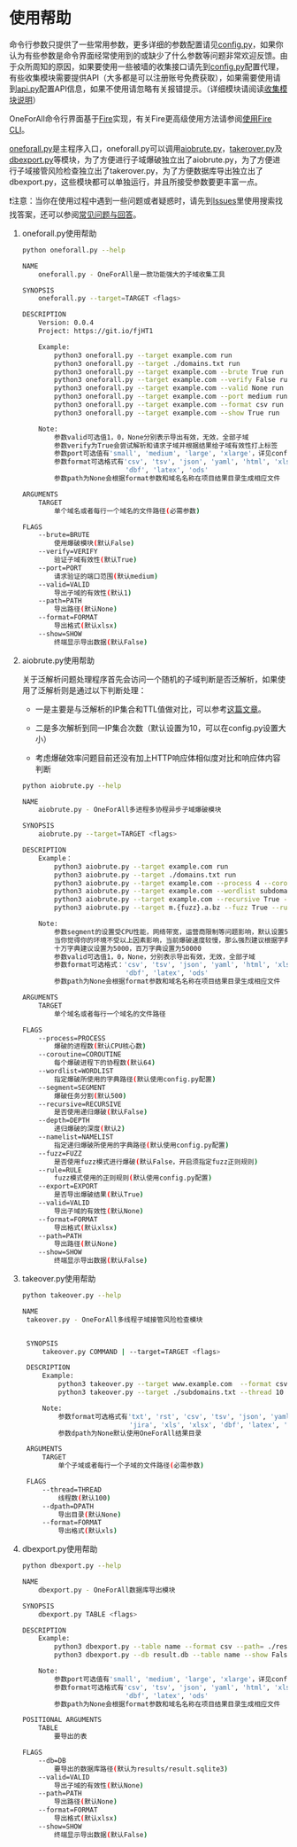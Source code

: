 # 使用帮助

命令行参数只提供了一些常用参数，更多详细的参数配置请见[config.py](https://github.com/shmilylty/OneForAll/tree/master/oneforall/config/setting.py)，如果你认为有些参数是命令界面经常使用到的或缺少了什么参数等问题非常欢迎反馈。由于众所周知的原因，如果要使用一些被墙的收集接口请先到[config.py](https://github.com/shmilylty/OneForAll/tree/master/oneforall/config/setting.py)配置代理，有些收集模块需要提供API（大多都是可以注册账号免费获取），如果需要使用请到[api.py](https://github.com/shmilylty/OneForAll/tree/master/oneforall/config/api.py)配置API信息，如果不使用请忽略有关报错提示。（详细模块请阅读[收集模块说明](https://github.com/shmilylty/OneForAll/tree/master/docs/collection_modules.md)）

OneForAll命令行界面基于[Fire](https://github.com/google/python-fire/)实现，有关Fire更高级使用方法请参阅[使用Fire CLI](https://github.com/google/python-fire/blob/master/docs/using-cli.md)。

[oneforall.py](https://github.com/shmilylty/OneForAll/tree/master/oneforall/oneforall.py)是主程序入口，oneforall.py可以调用[aiobrute.py](https://github.com/shmilylty/OneForAll/tree/master/oneforall/aiobrute.py)，[takerover.py](https://github.com/shmilylty/OneForAll/tree/master/oneforall/takerover.py)及[dbexport.py](https://github.com/shmilylty/OneForAll/tree/master/oneforall/dbexport.py)等模块，为了方便进行子域爆破独立出了aiobrute.py，为了方便进行子域接管风险检查独立出了takerover.py，为了方便数据库导出独立出了dbexport.py，这些模块都可以单独运行，并且所接受参数要更丰富一点。

❗注意：当你在使用过程中遇到一些问题或者疑惑时，请先到[Issues](https://github.com/shmilylty/OneForAll/issues)里使用搜索找找答案，还可以参阅[常见问题与回答](https://github.com/shmilylty/OneForAll/tree/master/docs/Q&A.md)。

1. oneforall.py使用帮助

   ```bash
   python oneforall.py --help
   ```
   ```bash
   NAME
       oneforall.py - OneForAll是一款功能强大的子域收集工具
   
   SYNOPSIS
       oneforall.py --target=TARGET <flags>
   
   DESCRIPTION
       Version: 0.0.4
       Project: https://git.io/fjHT1
   
       Example:
           python3 oneforall.py --target example.com run
           python3 oneforall.py --target ./domains.txt run
           python3 oneforall.py --target example.com --brute True run
           python3 oneforall.py --target example.com --verify False run
           python3 oneforall.py --target example.com --valid None run
           python3 oneforall.py --target example.com --port medium run
           python3 oneforall.py --target example.com --format csv run
           python3 oneforall.py --target example.com --show True run
   
       Note:
           参数valid可选值1，0，None分别表示导出有效，无效，全部子域
           参数verify为True会尝试解析和请求子域并根据结果给子域有效性打上标签
           参数port可选值有'small', 'medium', 'large', 'xlarge'，详见config.py配置
           参数format可选格式有'csv', 'tsv', 'json', 'yaml', 'html', 'xls', 'xlsx',
                             'dbf', 'latex', 'ods'
           参数path为None会根据format参数和域名名称在项目结果目录生成相应文件
   
   ARGUMENTS
       TARGET
           单个域名或者每行一个域名的文件路径(必需参数)
   
   FLAGS
       --brute=BRUTE
           使用爆破模块(默认False)
       --verify=VERIFY
           验证子域有效性(默认True)
       --port=PORT
           请求验证的端口范围(默认medium)
       --valid=VALID
           导出子域的有效性(默认1)
       --path=PATH
           导出路径(默认None)
       --format=FORMAT
           导出格式(默认xlsx)
       --show=SHOW
           终端显示导出数据(默认False)
   ```

2. aiobrute.py使用帮助

   关于泛解析问题处理程序首先会访问一个随机的子域判断是否泛解析，如果使用了泛解析则是通过以下判断处理：
   - 一是主要是与泛解析的IP集合和TTL值做对比，可以参考[这篇文章](http://sh3ll.me/archives/201704041222.txt)。
   
   - 二是多次解析到同一IP集合次数（默认设置为10，可以在config.py设置大小）
   
   - 考虑爆破效率问题目前还没有加上HTTP响应体相似度对比和响应体内容判断

   ```bash
   python aiobrute.py --help
   ```

   ```bash
   NAME
       aiobrute.py - OneForAll多进程多协程异步子域爆破模块
   
   SYNOPSIS
       aiobrute.py --target=TARGET <flags>
   
   DESCRIPTION
       Example：
           python3 aiobrute.py --target example.com run
           python3 aiobrute.py --target ./domains.txt run
           python3 aiobrute.py --target example.com --process 4 --coroutine 64 run
           python3 aiobrute.py --target example.com --wordlist subdomains.txt run
           python3 aiobrute.py --target example.com --recursive True --depth 2 run
           python3 aiobrute.py --target m.{fuzz}.a.bz --fuzz True --rule [a-z] run
   
       Note:
           参数segment的设置受CPU性能，网络带宽，运营商限制等问题影响，默认设置500个子域为任务组，
           当你觉得你的环境不受以上因素影响，当前爆破速度较慢，那么强烈建议根据字典大小调整大小：
           十万字典建议设置为5000，百万字典设置为50000
           参数valid可选值1，0，None，分别表示导出有效，无效，全部子域
           参数format可选格式：'csv', 'tsv', 'json', 'yaml', 'html', 'xls', 'xlsx',
                             'dbf', 'latex', 'ods'
           参数path为None会根据format参数和域名名称在项目结果目录生成相应文件
   
   ARGUMENTS
       TARGET
           单个域名或者每行一个域名的文件路径
   
   FLAGS
       --process=PROCESS
           爆破的进程数(默认CPU核心数)
       --coroutine=COROUTINE
           每个爆破进程下的协程数(默认64)
       --wordlist=WORDLIST
           指定爆破所使用的字典路径(默认使用config.py配置)
       --segment=SEGMENT
           爆破任务分割(默认500)
       --recursive=RECURSIVE
           是否使用递归爆破(默认False)
       --depth=DEPTH
           递归爆破的深度(默认2)
       --namelist=NAMELIST
           指定递归爆破所使用的字典路径(默认使用config.py配置)
       --fuzz=FUZZ
           是否使用fuzz模式进行爆破(默认False，开启须指定fuzz正则规则)
       --rule=RULE
           fuzz模式使用的正则规则(默认使用config.py配置)
       --export=EXPORT
           是否导出爆破结果(默认True)
       --valid=VALID
           导出子域的有效性(默认None)
       --format=FORMAT
           导出格式(默认xlsx)
       --path=PATH
           导出路径(默认None)
       --show=SHOW
           终端显示导出数据(默认False)
   
   ```


3. takeover.py使用帮助

   ```bash
   python takeover.py --help
   ```
   
   ```bash
   NAME
    takeover.py - OneForAll多线程子域接管风险检查模块
   
   
    SYNOPSIS
        takeover.py COMMAND | --target=TARGET <flags>
   
    DESCRIPTION
        Example:
            python3 takeover.py --target www.example.com  --format csv run
            python3 takeover.py --target ./subdomains.txt --thread 10 run
   
        Note:
            参数format可选格式有'txt', 'rst', 'csv', 'tsv', 'json', 'yaml', 'html',
                              'jira', 'xls', 'xlsx', 'dbf', 'latex', 'ods'
            参数dpath为None默认使用OneForAll结果目录
   
    ARGUMENTS
        TARGET
            单个子域或者每行一个子域的文件路径(必需参数)
   
    FLAGS
        --thread=THREAD
            线程数(默认100)
        --dpath=DPATH
            导出目录(默认None)
        --format=FORMAT
            导出格式(默认xls)
   
   ```


4. dbexport.py使用帮助

   ```bash
   python dbexport.py --help
   ```

   ```bash
   NAME
       dbexport.py - OneForAll数据库导出模块
   
   SYNOPSIS
       dbexport.py TABLE <flags>
   
   DESCRIPTION
       Example:
           python3 dbexport.py --table name --format csv --path= ./result.csv
           python3 dbexport.py --db result.db --table name --show False
   
       Note:
           参数port可选值有'small', 'medium', 'large', 'xlarge'，详见config.py配置
           参数format可选格式有'csv', 'tsv', 'json', 'yaml', 'html', 'xls', 'xlsx',
                             'dbf', 'latex', 'ods'
           参数path为None会根据format参数和域名名称在项目结果目录生成相应文件
   
   POSITIONAL ARGUMENTS
       TABLE
           要导出的表
   
   FLAGS
       --db=DB
           要导出的数据库路径(默认为results/result.sqlite3)
       --valid=VALID
           导出子域的有效性(默认None)
       --path=PATH
           导出路径(默认None)
       --format=FORMAT
           导出格式(默认xlsx)
       --show=SHOW
           终端显示导出数据(默认False)
   ```